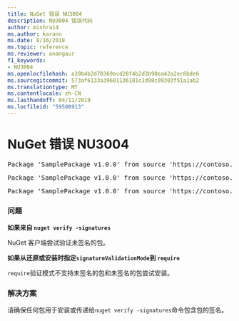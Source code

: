 ```yaml
---
title: NuGet 错误 NU3004
description: NU3004 错误代码
author: mishra14
ms.author: karann
ms.date: 8/16/2018
ms.topic: reference
ms.reviewer: anangaur
f1_keywords:
- NU3004
ms.openlocfilehash: a39b4b2d70369ecd28f4b2d3b98ea42a2ec8bde6
ms.sourcegitcommit: 573af6133a39601136181c1d98c09303f51a1ab2
ms.translationtype: MT
ms.contentlocale: zh-CN
ms.lasthandoff: 04/11/2019
ms.locfileid: "59508913"
---
```

# <a name="nuget-error-nu3004"></a>NuGet 错误 NU3004

<pre>Package 'SamplePackage v1.0.0' from source 'https://contoso.com/index.json': The package is not signed.</pre>
<pre>Package 'SamplePackage v1.0.0' from source 'https://contoso.com/index.json': signatureValidationMode is set to require, so packages are allowed only if signed by trusted signers; however, this package is unsigned.</pre>
<pre>Package 'SamplePackage v1.0.0' from source 'https://contoso.com/index.json': This repository indicated that all its packages are repository signed; however, this package is unsigned.</pre>

### <a name="issue"></a>问题

**如果来自 `nuget verify -signatures`**

NuGet 客户端尝试验证未签名的包。

**如果从还原或安装时指定`signatureValidationMode`到 `require`**

`require`验证模式不支持未签名的包和未签名的包尝试安装。

### <a name="solution"></a>解决方案

请确保任何包用于安装或传递给`nuget verify -signatures`命令包含包的签名。

